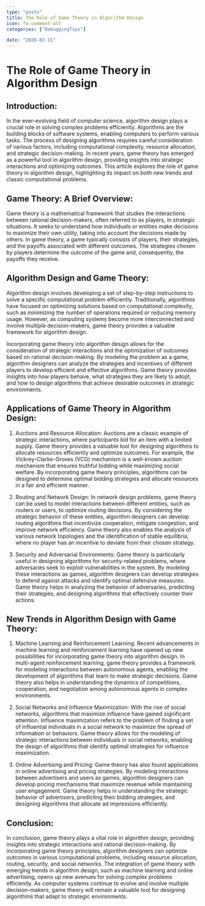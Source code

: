 ```yaml
---
type: "posts"
title: The Role of Game Theory in Algorithm Design
icon: fa-comment-alt
categories: ["DebuggingTips"]

date: "2020-02-15"
---
```




# The Role of Game Theory in Algorithm Design

## Introduction:
In the ever-evolving field of computer science, algorithm design plays a crucial role in solving complex problems efficiently. Algorithms are the building blocks of software systems, enabling computers to perform various tasks. The process of designing algorithms requires careful consideration of various factors, including computational complexity, resource allocation, and strategic decision-making. In recent years, game theory has emerged as a powerful tool in algorithm design, providing insights into strategic interactions and optimizing outcomes. This article explores the role of game theory in algorithm design, highlighting its impact on both new trends and classic computational problems.

## Game Theory: A Brief Overview:
Game theory is a mathematical framework that studies the interactions between rational decision-makers, often referred to as players, in strategic situations. It seeks to understand how individuals or entities make decisions to maximize their own utility, taking into account the decisions made by others. In game theory, a game typically consists of players, their strategies, and the payoffs associated with different outcomes. The strategies chosen by players determine the outcome of the game and, consequently, the payoffs they receive.

## Algorithm Design and Game Theory:
Algorithm design involves developing a set of step-by-step instructions to solve a specific computational problem efficiently. Traditionally, algorithms have focused on optimizing solutions based on computational complexity, such as minimizing the number of operations required or reducing memory usage. However, as computing systems become more interconnected and involve multiple decision-makers, game theory provides a valuable framework for algorithm design.

Incorporating game theory into algorithm design allows for the consideration of strategic interactions and the optimization of outcomes based on rational decision-making. By modeling the problem as a game, algorithm designers can analyze the strategies and incentives of different players to develop efficient and effective algorithms. Game theory provides insights into how players behave, what strategies they are likely to adopt, and how to design algorithms that achieve desirable outcomes in strategic environments.

## Applications of Game Theory in Algorithm Design:
1. Auctions and Resource Allocation:
Auctions are a classic example of strategic interactions, where participants bid for an item with a limited supply. Game theory provides a valuable tool for designing algorithms to allocate resources efficiently and optimize outcomes. For example, the Vickrey-Clarke-Groves (VCG) mechanism is a well-known auction mechanism that ensures truthful bidding while maximizing social welfare. By incorporating game theory principles, algorithms can be designed to determine optimal bidding strategies and allocate resources in a fair and efficient manner.

2. Routing and Network Design:
In network design problems, game theory can be used to model interactions between different entities, such as routers or users, to optimize routing decisions. By considering the strategic behavior of these entities, algorithm designers can develop routing algorithms that incentivize cooperation, mitigate congestion, and improve network efficiency. Game theory also enables the analysis of various network topologies and the identification of stable equilibria, where no player has an incentive to deviate from their chosen strategy.

3. Security and Adversarial Environments:
Game theory is particularly useful in designing algorithms for security-related problems, where adversaries seek to exploit vulnerabilities in the system. By modeling these interactions as games, algorithm designers can develop strategies to defend against attacks and identify optimal defensive measures. Game theory helps in analyzing the behavior of adversaries, predicting their strategies, and designing algorithms that effectively counter their actions.

## New Trends in Algorithm Design with Game Theory:
1. Machine Learning and Reinforcement Learning:
Recent advancements in machine learning and reinforcement learning have opened up new possibilities for incorporating game theory into algorithm design. In multi-agent reinforcement learning, game theory provides a framework for modeling interactions between autonomous agents, enabling the development of algorithms that learn to make strategic decisions. Game theory also helps in understanding the dynamics of competitions, cooperation, and negotiation among autonomous agents in complex environments.

2. Social Networks and Influence Maximization:
With the rise of social networks, algorithms that maximize influence have gained significant attention. Influence maximization refers to the problem of finding a set of influential individuals in a social network to maximize the spread of information or behaviors. Game theory allows for the modeling of strategic interactions between individuals in social networks, enabling the design of algorithms that identify optimal strategies for influence maximization.

3. Online Advertising and Pricing:
Game theory has also found applications in online advertising and pricing strategies. By modeling interactions between advertisers and users as games, algorithm designers can develop pricing mechanisms that maximize revenue while maintaining user engagement. Game theory helps in understanding the strategic behavior of advertisers, predicting their bidding strategies, and designing algorithms that allocate ad impressions efficiently.

## Conclusion:
In conclusion, game theory plays a vital role in algorithm design, providing insights into strategic interactions and rational decision-making. By incorporating game theory principles, algorithm designers can optimize outcomes in various computational problems, including resource allocation, routing, security, and social networks. The integration of game theory with emerging trends in algorithm design, such as machine learning and online advertising, opens up new avenues for solving complex problems efficiently. As computer systems continue to evolve and involve multiple decision-makers, game theory will remain a valuable tool for designing algorithms that adapt to strategic environments.